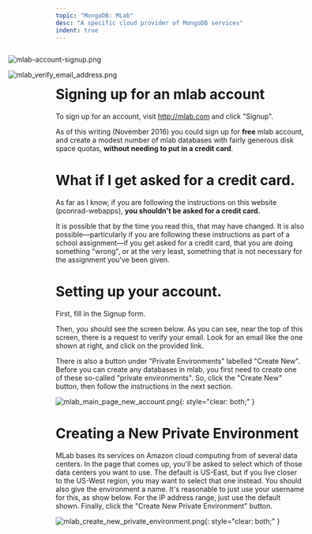 ```yaml
---
topic: "MongoDB: MLab"
desc: "A specific cloud provider of MongoDB services"
indent: true
---
```


<div style="display:none;">
https://pconrad-webapps.github.io/topics/mongodb_mlab
</div>

<div style="float: right; width: 600px;" markdown="1">

![mlab-account-signup.png](mlab-account-signup.png)

![mlab_verify_email_address.png](mlab_verify_email_address.png)

</div>

# Signing up for an mlab account

To sign up for an account, visit  <http://mlab.com> and click "Signup".

As of this writing (November 2016) you could sign up for <b>free</b> mlab account, and create a modest number of mlab databases with
fairly generous disk space quotas, <b>without needing to put in a credit card</b>. 

# What if I get asked for a credit card.

As far as I know, if you are following the instructions on this website (pconrad-webapps), <b>you shouldn't be asked for a credit card.</b>

It is possible that by the time you read this, that may have changed.   It is also possible&mdash;particularly if you are following these
instructions as part of a school assignment&mdash;if you get asked for a credit card, that you
are doing something "wrong", or at the very least, something that is not necessary for the assignment you've been given.

# Setting up your account.

First, fill in the Signup form.

Then, you should see the screen below.   As you can see, near the top of this screen, there is a request to verify your email.
Look for an email like the one shown at right, and click on the provided link.  

There is also a button under "Private Environments" labelled "Create New".  Before you can create any databases in mlab, you first need to create one of these so-called "private environments".  So, click the "Create New" button, then follow the instructions in the next section.

![mlab_main_page_new_account.png](mlab_main_page_new_account.png){: style="clear: both;" }

# Creating a New Private Environment

MLab bases its services on Amazon cloud computing from of several data centers.  In the page that comes up, you'll be asked to select which of those data centers you want to use.   The default is US-East, but if you live closer to the US-West region, you may want to select that one instead.    You should also give the environment a name. It's reasonable to just use your username for this, as show below.  For the IP address range, just use the default shown.  Finally, click the "Create New Private Environment" button.

![mlab_create_new_private_environment.png](mlab_create_new_private_environment.png){: style="clear: both;" }



